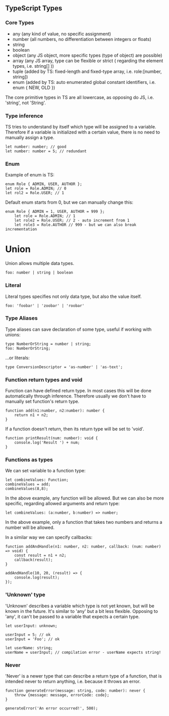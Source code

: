 ## TypeScript Types

### Core Types

- any (any kind of value, no specific assignment)
- number (all numbers, no differentiation between integers or floats)
- string
- boolean
- object (any JS object, more specific types (type of object) are possible)
- array (any JS array, type can be flexible or strict ( regarding the element types, i.e. string[] ))
- tuple (added by TS: fixed-length and fixed-type array, i.e. role:[number, string])
- enum (added by TS: auto enumerated global constant identifiers, i.e. enum { NEW, OLD })

The core primitive types in TS are all lowercase, as opposing do JS, i.e. 'string', not 'String'.

### Type inference

TS tries to understand by itself which type will be assigned to a variable. Therefore if a variable is initialized with a certain value, there is no need to manually assign a type.

    let number: number; // good
    let number: number = 5; // redundant

### Enum

Example of enum is TS:

    enum Role { ADMIN, USER, AUTHOR };
    let role = Role.ADMIN; // 0
    let rol2 = Role.USER; // 1

Default enum starts from 0, but we can manually change this:

    enum Role { ADMIN = 1, USER, AUTHOR = 999 };
        let role = Role.ADMIN; // 1
        let role2 = Role.USER; // 2 - auto increment from 1
        let role3 = Role.AUTHOR // 999 - but we can also break incrementation

# Union

Union allows multiple data types.

    foo: number | string | boolean

### Literal

Literal types specifies not only data type, but also the value itself.

    foo: 'foobar' | 'zoobar' | 'roobar'

### Type Aliases

Type aliases can save declaration of some type, useful if working with unions:

    type NumberOrString = number | string;
    foo: NumberOrString;

...or literals:

    type ConversionDescriptor = 'as-number' | 'as-text';

### Function return types and void

Function can have defined return type. In most cases this will be done automatically through inference. Therefore usually we don't have to manually set function's return type.

    function add(n1:number, n2:number): number {
        return n1 + n2;
    }

If a function doesn't return, then its return type will be set to 'void'.

    function printResult(num: number): void {
        console.log('Result ') + num;
    }

### Functions as types

We can set variable to a function type:

    let combineValues: Function;
    combineValues = add;
    combineValues(8,8);

In the above example, any function will be allowed. But we can also be more specific, regarding allowed arguments and return type:

    let combineValues: (a:number, b:number) => number;

In the above example, only a function that takes two numbers and returns a number will be allowed.

In a similar way we can specify callbacks:

    function addAndHandle(n1: number, n2: number, callback: (num: number) => void) {
        const result = n1 + n2;
        callback(result);
    }

    addAndHandle(10, 20, (result) => {
        console.log(result);
    });

### 'Unknown' type

'Unknown' describes a variable which type is not yet known, but will be known in the future. It's similar to 'any' but a bit less flexible. Opposing to 'any', it can't be passed to a variable that expects a certain type.

    let userInput: unknown;

    userInput = 5; // ok
    userInput = 'Foo'; // ok

    let userName: string;
    userName = userInput; // compilation error - userName expects string!

### Never

'Never' is a newer type that can describe a return type of a function, that is intended never to return anything, i.e. because it throws an error.

    function generateError(message: string, code: number): never {
        throw {message: message, errorCode: code};
    }

    generateError('An error occurred!', 500);